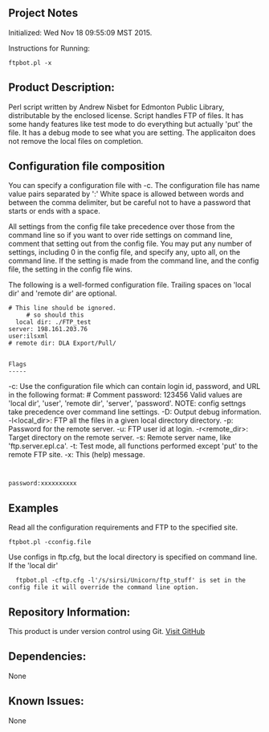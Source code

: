 Project Notes
-------------
Initialized: Wed Nov 18 09:55:09 MST 2015.

Instructions for Running:
```
ftpbot.pl -x
```

Product Description:
--------------------
Perl script written by Andrew Nisbet for Edmonton Public Library, distributable by the enclosed license.
Script handles FTP of files. It has some handy features like test mode to do everything but actually 'put'
the file. It has a debug mode to see what you are setting. The applicaiton does not remove the local files
on completion.

Configuration file composition
------------------------------
You can specify a configuration file with -c. The configuration file has name value pairs separated by ':'
White space is allowed between words and between the comma delimiter, but be careful not to have a password 
that starts or ends with a space.

All settings from the config file take precedence over those from the command line so if you want to over
ride settings on command line, comment that setting out from the config file. You may put any number of 
settings, including 0 in the config file, and specify any, upto all, on the command line. If the setting 
is made from the command line, and the config file, the setting in the config file wins.

The following is a well-formed configuration file. Trailing spaces on 'local dir' and 'remote dir' are optional.
```
# This line should be ignored.
     # so should this
  local dir: ./FTP_test
server: 198.161.203.76
user:ilsxml
# remote dir: DLA Export/Pull/


Flags
-----
```
 -c<file>:       Use the configuration file which can contain login id, password, and URL
                 in the following format:
                 # Comment
                 password: 123456
                 Valid values are 'local dir', 'user', 'remote dir', 'server', 'password'.
                 NOTE: config settngs take precedence over command line settings.
 -D:             Output debug information.
 -l<local_dir>:  FTP all the files in a given local directory directory.
 -p<password>:   Password for the remote server.
 -u<user>:       FTP user id at login.
 -r<remote_dir>: Target directory on the remote server.
 -s<server>:     Remote server name, like 'ftp.server.epl.ca'.
 -t:             Test mode, all functions performed except 'put' to the remote FTP site.
 -x:             This (help) message.
```


password:xxxxxxxxxx
```

Examples
--------
Read all the configuration requirements and FTP to the specified site.
```
ftpbot.pl -cconfig.file
```

Use configs in ftp.cfg, but the local directory is specified on command line. If the 'local dir'
```
  ftpbot.pl -cftp.cfg -l'/s/sirsi/Unicorn/ftp_stuff' is set in the config file it will override the command line option.
```


Repository Information:
-----------------------
This product is under version control using Git.
[Visit GitHub](https://github.com/Edmonton-Public-Library)

Dependencies:
-------------
None

Known Issues:
-------------
None
